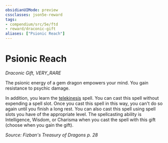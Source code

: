 ```yaml
---
obsidianUIMode: preview
cssclasses: json5e-reward
tags:
- compendium/src/5e/ftd
- reward/draconic-gift
aliases: ["Psionic Reach"]
---
```

# Psionic Reach
*Draconic Gift, VERY_RARE*  

The psionic energy of a gem dragon empowers your mind. You gain resistance to psychic damage.

In addition, you learn the [telekinesis](compendium/spells/telekinesis.md) spell. You can cast this spell without expending a spell slot. Once you cast this spell in this way, you can't do so again until you finish a long rest. You can also cast this spell using spell slots you have of the appropriate level. The spellcasting ability is Intelligence, Wisdom, or Charisma when you cast the spell with this gift (choose when you gain the gift).

*Source: Fizban's Treasury of Dragons p. 28*